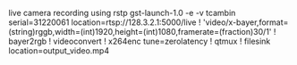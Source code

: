 live camera recording using rstp
gst-launch-1.0 -e -v tcambin serial=31220061 location=rtsp://128.3.2.1:5000/live ! 'video/x-bayer,format=(string)rggb,width=(int)1920,height=(int)1080,framerate=(fraction)30/1' ! bayer2rgb ! videoconvert ! x264enc tune=zerolatency ! qtmux ! filesink location=output_video.mp4
